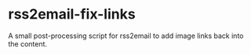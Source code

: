 # rss2email-fix-links
A small post-processing script for rss2email to add image links back into the content.
